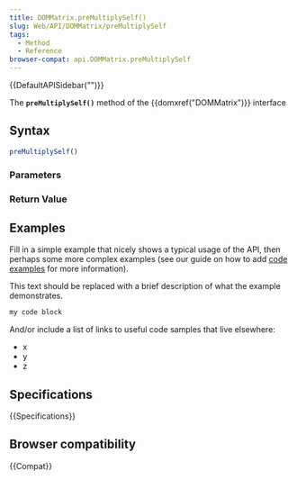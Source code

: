 ```yaml
---
title: DOMMatrix.preMultiplySelf()
slug: Web/API/DOMMatrix/preMultiplySelf
tags:
  - Method
  - Reference
browser-compat: api.DOMMatrix.preMultiplySelf
---
```

{{DefaultAPISidebar("")}}

The **`preMultiplySelf()`** method of the {{domxref("DOMMatrix")}} interface 

## Syntax

```js
preMultiplySelf()
```

### Parameters



### Return Value



## Examples

Fill in a simple example that nicely shows a typical usage of the API, then perhaps some more complex examples (see our guide on how to add [code examples](/en-US/docs/MDN/Contribute/Structures/Code_examples) for more information).

This text should be replaced with a brief description of what the example demonstrates.

```js
my code block
```

And/or include a list of links to useful code samples that live elsewhere:

*   x
*   y
*   z

## Specifications

{{Specifications}}

## Browser compatibility

{{Compat}}

